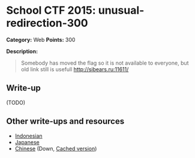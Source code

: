 # School CTF 2015: unusual-redirection-300

**Category:** Web
**Points:** 300

**Description:**

> Somebody has moved the flag so it is not available to everyone, but old link still is usefull http://sibears.ru:11611/

## Write-up

(TODO)

## Other write-ups and resources

* [Indonesian](http://www.hasnydes.us/2015/05/schoolctf-unusual-redirection-300pts/) 
* [Japanese](http://charo-it.hatenablog.jp/entry/2015/05/03/225115)
* [Chinese](http://blog.lionbug.pw/ctf/school-ctf-spring-writeup/) (Down, [Cached version](http://webcache.googleusercontent.com/search?q=cache:9Ss-ircs-WgJ:blog.lionbug.pw/ctf/school-ctf-spring-writeup/+&cd=4&hl=de&ct=clnk&gl=de))
